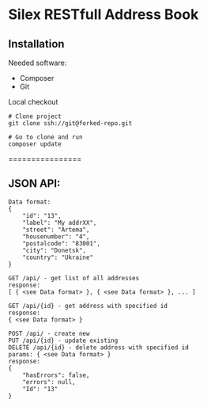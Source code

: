 Silex RESTfull Address Book
================

## Installation ##

Needed software:
 - Composer
 - Git

Local checkout

    # Clone project
    git clone ssh://git@forked-repo.git

    # Go to clone and run
    composer update

================

## JSON API: ##

    Data format:
    {
        "id": "13",
        "label": "My addrXX",
        "street": "Artema",
        "housenumber": "4",
        "postalcode": "83001",
        "city": "Donetsk",
        "country": "Ukraine"
    }

    GET /api/ - get list of all addresses
    response:
    [ { <see Data format> }, { <see Data format> }, ... ]

    GET /api/{id} - get address with specified id
    response:
    { <see Data format> }

    POST /api/ - create new
    PUT /api/{id} - update existing
    DELETE /api/{id} - delete address with specified id
    params: { <see Data format> }
    response:
    {
        "hasErrors": false,
        "errors": null,
        "Id": "13"
    }